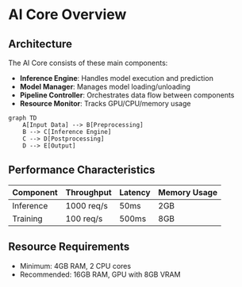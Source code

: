 # AI Core Overview

## Architecture
The AI Core consists of these main components:
- **Inference Engine**: Handles model execution and prediction
- **Model Manager**: Manages model loading/unloading
- **Pipeline Controller**: Orchestrates data flow between components
- **Resource Monitor**: Tracks GPU/CPU/memory usage

```mermaid
graph TD
    A[Input Data] --> B[Preprocessing]
    B --> C[Inference Engine]
    C --> D[Postprocessing]
    D --> E[Output]
```

## Performance Characteristics
| Component | Throughput | Latency | Memory Usage |
|-----------|------------|---------|--------------|
| Inference | 1000 req/s | 50ms | 2GB |
| Training | 100 req/s | 500ms | 8GB |

## Resource Requirements
- Minimum: 4GB RAM, 2 CPU cores
- Recommended: 16GB RAM, GPU with 8GB VRAM